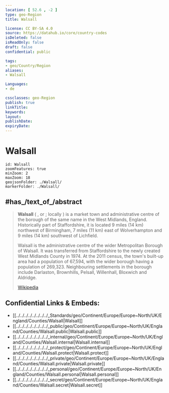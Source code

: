 ```yaml
---
location: [ 52.6 , -2 ] 
type: geo-Region
title: Walsall

license: CC BY-SA 4.0
source: https://datahub.io/core/country-codes
isDeleted: false
isReadOnly: false
draft: false
confidential: public

tags:
- geo/Country/Region
aliases:
- Walsall

Languages:
- de

cssclasses: geo-Region
publish: true
linkTitle: 
keywords: 
layout: 
publishDate: 
expiryDate: 
---
```


# Walsall

```leaflet
id: Walsall
zoomFeatures: true 
minZoom: 2 
maxZoom: 18
geojsonFolder: ./Walsall/
markerFolder: ./Walsall/
```
## #has_/text_of_/abstract 


> **Walsall** ( , or ; locally ) is a market town and administrative centre of the borough of the same name in the West Midlands, England. Historically part of Staffordshire, it is located 9 miles (14 km) northwest of Birmingham, 7 miles (11 km) east of Wolverhampton and 9 miles (14 km) southwest of Lichfield.
>
> Walsall is the administrative centre of the wider Metropolitan Borough of Walsall. It was transferred from Staffordshire to the newly created West Midlands County in 1974. At the 2011 census, the town's built-up area had a population of 67,594, with the wider borough having a population of 269,323. Neighbouring settlements in the borough include Darlaston, Brownhills, Pelsall, Willenhall, Bloxwich and Aldridge.
>
> [Wikipedia](https://en.wikipedia.org/wiki/Walsall)


## Confidential Links & Embeds: 
- [[../../../../../../../../_Standards/geo/Continent/Europe/Europe~North/UK/England/Counties/Walsall|Walsall]] 
- [[../../../../../../../../_public/geo/Continent/Europe/Europe~North/UK/England/Counties/Walsall.public|Walsall.public]] 
- [[../../../../../../../../_internal/geo/Continent/Europe/Europe~North/UK/England/Counties/Walsall.internal|Walsall.internal]] 
- [[../../../../../../../../_protect/geo/Continent/Europe/Europe~North/UK/England/Counties/Walsall.protect|Walsall.protect]] 
- [[../../../../../../../../_private/geo/Continent/Europe/Europe~North/UK/England/Counties/Walsall.private|Walsall.private]] 
- [[../../../../../../../../_personal/geo/Continent/Europe/Europe~North/UK/England/Counties/Walsall.personal|Walsall.personal]] 
- [[../../../../../../../../_secret/geo/Continent/Europe/Europe~North/UK/England/Counties/Walsall.secret|Walsall.secret]] 

